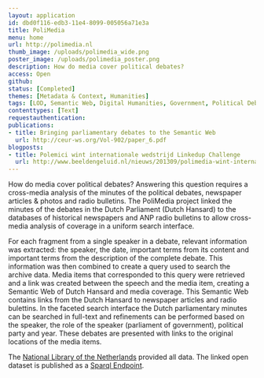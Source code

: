 ```yaml
---
layout: application
id: dbd0f116-edb3-11e4-8099-005056a71e3a
title: PoliMedia
menu: home
url: http://polimedia.nl
thumb_image: /uploads/polimedia_wide.png
poster_image: /uploads/polimedia_poster.png
description: How do media cover political debates?
access: Open
github: 
status: [Completed]
themes: [Metadata & Context, Humanities]
tags: [LOD, Semantic Web, Digital Humanities, Government, Political Debates]
contenttypes: [Text]
requestauthentication: 
publications: 
- title: Bringing parliamentary debates to the Semantic Web
  url: http://ceur-ws.org/Vol-902/paper_6.pdf
blogposts: 
- title: Polemici wint internationale wedstrijd Linkedup Challenge
  url: http://www.beeldengeluid.nl/nieuws/201309/polimedia-wint-internationale-wedstrijd-linkedup-challenge
---
```

<p>How do media cover political debates? Answering this question requires a cross-media analysis of the minutes of the political debates, newspaper articles &amp; photos and radio bulletins. The PoliMedia project linked the minutes of the debates in the Dutch Parliament (Dutch Hansard) to the databases of historical newspapers and ANP radio bulletins to allow cross-media analysis of coverage in a uniform search interface.&nbsp;</p>
<p>For each fragment from a single speaker in a debate, relevant information was extracted: the speaker, the date, important terms from its content and important terms from the description of the complete debate. This information was then combined to create a query used to search&nbsp;the archive data. Media items that corresponded to this query were retrieved and a link was created between the speech and the media item, creating a Semantic Web of Dutch Hansard and media coverage. This Semantic Web contains links from the Dutch Hansard to newspaper articles and radio bulettins. In the&nbsp;faceted search interface the Dutch parliamentary minutes can be searched in full-text and refinements can be performed based on the speaker, the role of the speaker (parliament of government), political party and year. These debates are presented with links to the original locations of the media items.&nbsp;</p>
<p>The <a href="http://www.kb.nl/en" target="_blank">National Library of the Netherlands</a> provided all data. The linked open dataset is published as a <a href="http://data.polimedia.nl" target="_blank">Sparql Endpoint</a>.</p>
